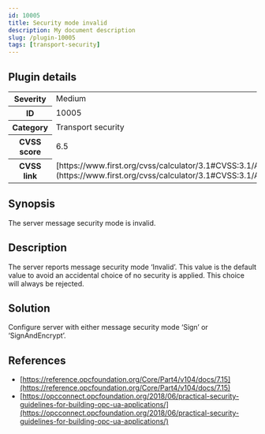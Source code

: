 ```yaml
---
id: 10005
title: Security mode invalid
description: My document description
slug: /plugin-10005
tags: [transport-security]
---
```


## Plugin details

<table>
  <tr>
    <th>Severity</th>
    <td>Medium</td>
  </tr>
  <tr>
    <th>ID</th>
    <td>10005</td>
  </tr>
    <tr>
    <th>Category</th>
    <td>Transport security</td>
  </tr>
    <tr>
    <th>CVSS score</th>
    <td>6.5</td>
  </tr>
  <tr>
    <th>CVSS link</th>
    <td>[https://www.first.org/cvss/calculator/3.1#CVSS:3.1/AV:N/AC:L/PR:N/UI:N/S:U/C:L/I:L/A:N](https://www.first.org/cvss/calculator/3.1#CVSS:3.1/AV:N/AC:L/PR:N/UI:N/S:U/C:L/I:L/A:N)</td>
  </tr>
</table>

## Synopsis

The server message security mode is invalid.

## Description

The server reports message security mode ‘Invalid’. This value is the default value to avoid an accidental choice of no security is applied. This choice will always be rejected.

## Solution

Configure server with either message security mode ‘Sign’ or ‘SignAndEncrypt’.

## References

* [https://reference.opcfoundation.org/Core/Part4/v104/docs/7.15](https://reference.opcfoundation.org/Core/Part4/v104/docs/7.15)
* [https://opcconnect.opcfoundation.org/2018/06/practical-security-guidelines-for-building-opc-ua-applications/](https://opcconnect.opcfoundation.org/2018/06/practical-security-guidelines-for-building-opc-ua-applications/)
